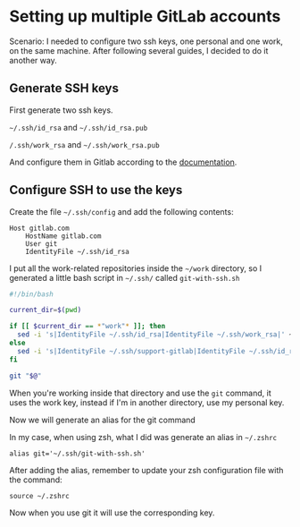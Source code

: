 # Setting up multiple GitLab accounts

Scenario: I needed to configure two ssh keys, one personal and one work, on the same machine. After following several guides, I decided to do it another way.

## Generate SSH keys
First generate two ssh keys.

`~/.ssh/id_rsa` and `~/.ssh/id_rsa.pub`

`/.ssh/work_rsa` and `~/.ssh/work_rsa.pub`

And configure them in Gitlab according to the [documentation](https://docs.gitlab.com/ee/user/ssh.html "documentation").

## Configure SSH to use the keys
Create the file `~/.ssh/config` and add the following contents:

    Host gitlab.com
        HostName gitlab.com
        User git
        IdentityFile ~/.ssh/id_rsa


I put all the work-related repositories inside the `~/work` directory, so I generated a little bash script in `~/.ssh/` called `git-with-ssh.sh`

```bash
#!/bin/bash

current_dir=$(pwd)

if [[ $current_dir == *"work"* ]]; then
  sed -i 's|IdentityFile ~/.ssh/id_rsa|IdentityFile ~/.ssh/work_rsa|' ~/.ssh/config
else
  sed -i 's|IdentityFile ~/.ssh/support-gitlab|IdentityFile ~/.ssh/id_rsa|' ~/.ssh/config
fi

git "$@"
```
When you're working inside that directory and use the `git` command, it uses the work key, instead if I'm in another directory, use my personal key.

Now we will generate an alias for the git command

In my case, when using zsh, what I did was generate an alias in `~/.zshrc`

`alias git='~/.ssh/git-with-ssh.sh'`

After adding the alias, remember to update your zsh configuration file with the command:

`source ~/.zshrc`

Now when you use git it will use the corresponding key.
